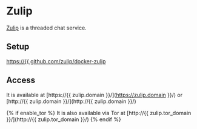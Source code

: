 # Zulip

[Zulip](https://github.com/zulip/zulip) is a threaded chat service.

## Setup

[https://{{ github.com/zulip/docker-zulip](https://github.com/zulip/docker-zulip)

## Access

It is available at [https://{{ zulip.domain }}/](https://zulip.domain }}/) or [http://{{ zulip.domain }}/](http://{{ zulip.domain }}/)

{% if enable_tor %}
It is also available via Tor at [http://{{ zulip.tor_domain }}/](http://{{ zulip.tor_domain }}/)
{% endif %}
